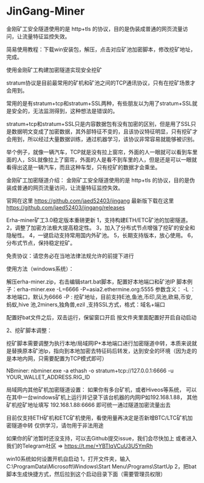# JinGang-Miner
金刚矿工安全隧道使用的是 http+tls 的协议，目的是伪装成普通的网页流量访问，让流量特征监控失效。  

简易使用教程：下载win安装包，解压，点击对应矿池加密脚本，修改挖矿地址，完成。

使用金刚矿工构建加密隧道实现安全挖矿

stratum协议是目前最常用的矿机和矿池之间的TCP通讯协议，只有在挖矿场景才会用到。

常用的是有stratum+tcp和stratum+SSL两种，有些朋友以为用了stratum+SSL就是安全的，无法监测得到，这种想法是错误的。

stratum+tcp和stratum+SSL只是内容数据包有没有加密的区别，但是用了SSL只是数据明文变成了加密数据，其外部特征不变的，且该协议特征明显，只有挖矿才会用到，所以经过大量数据训练，通过机器学习，该协议非常容易就能够被识别。

举个例子，就像一辆汽车，TCP就是没有拉上窗帘，外面的人一眼就可以看到车里面的人，SSL就像拉上了窗帘，外面的人是看不到车里的人，但是还是可以一眼就看得出这是一辆汽车，而且这种车型，只有挖矿的数据才会乘坐。

金刚矿工加密隧道介绍：
金刚矿工安全隧道使用的是 http+tls 的协议，目的是伪装成普通的网页流量访问，让流量特征监控失效。  



官网在这里 https://github.com/jaed52403/jingang
最新版下载在这里 https://github.com/jaed52403/jingang/releases

Erha-miner矿工3.0稳定版本重磅更新
1，支持构建ETH/ETC矿池的加密隧道。
2，调整了加密方法极大提高稳定性。
3，加入了分布式节点增强了挖矿的安全和隐秘性。
4，一键启动支持常用国内外矿池。
5，长期支持版本，放心使用。
6，分布式节点，保持稳定挖矿。

免责协议：请您务必在当地法律法规允许的前提下进行

使用方法（windows系统）：

解压erha-miner.zip，右击编辑start.bat脚本，配置好本地端口和矿池IP
脚本例子：erha-miner.exe -L=6666 -P=asia2.ethermine.org:5555
参数含义：
-L ： 本地端口，默认为6666
-P : 挖矿地址，目前支持E池,鱼池,币印,凤池,欧易,币安,蚂蚁,hive 池,2miners,独角兽,ezil ,支持SSL方式，格式：域名+端口

配置好bat文件之后，双击运行，保留窗口开启
按文件夹里面配置好开启自动启动

2、挖矿脚本调整：

挖矿脚本需要调整为执行本地/局域网IP+本地端口进行加密隧道中转，本质来说就是替换原本矿池Ip，指向到本地加密去特征码后转发，达到安全的环境（因为走的是本地内网，只需要配置为TCP模式即可）

NBminer:
nbminer.exe -a ethash -o stratum+tcp://127.0.0.1:6666 -u YOUR_WALLET_ADDRESS.RIG_ID

局域网内其他矿机加密隧道设置： 如果你有多台矿机，或者Hiveos等系统， 可以在其中一台windows矿机上运行并记录下该台机器的内网IP如192.168.1.88， 其他矿机挖矿地址填写 192.168.1.88:6666 即可统一通过隧道加密流量出去

目前仅支持ETH矿机和ETC矿机使用，看使用量再决定是否新增BTC/LTC矿机加密隧道中转 仅供学习，请勿用于非法用途

如果你的矿池暂时还没支持，可以去Github提交issue，我们会尽快加上
或者进入我们的Telegram社区 => https://t.me/+YBTIqVCuU3U5YmRh

win10系统如何设置开机自启动
1，打开文件夹，输入C:\ProgramData\Microsoft\Windows\Start Menu\Programs\StartUp
2，把bat脚本生成快捷方式，然后拉到这个启动目录下面（需要管理员权限）
